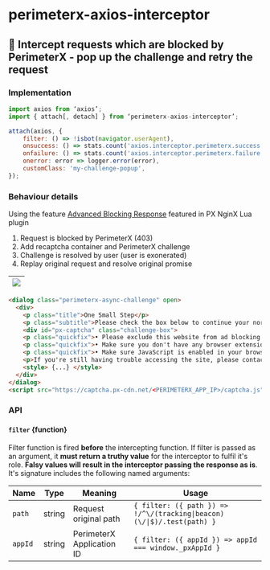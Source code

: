 # perimeterx-axios-interceptor

## 🧱 Intercept requests which are blocked by PerimeterX - pop up the challenge and retry the request

### Implementation
```js
import axios from ‘axios’;
import { attach[, detach] } from ‘perimeterx-axios-interceptor’;

attach(axios, {
    filter: () => !isbot(navigator.userAgent),
    onsuccess: () => stats.count('axios.interceptor.perimeterx.success', 1),
    onfailure: () => stats.count('axios.interceptor.perimeterx.failure', 1),
    onerror: error => logger.error(error),
    customClass: 'my-challenge-popup',
});
```

### Behaviour details
Using the feature [Advanced Blocking Response](https://github.com/PerimeterX/perimeterx-nginx-plugin#-advanced-blocking-response) featured in PX NginX Lua plugin

1. Request is blocked by PerimeterX (403)
1. Add recaptcha container and PerimeterX challenge
1. Challenge is resolved by user (user is exonerated)
1. Replay original request and resolve original promise

| ![](https://user-images.githubusercontent.com/516342/76226762-fd873f80-6226-11ea-83df-2dfbb51b1757.png)
| -

```html
<dialog class="perimeterx-async-challenge" open>
  <div>
    <p class="title">One Small Step</p>
    <p class="subtitle">Please check the box below to continue your normal visit</p>
    <div id="px-captcha" class="challenge-box">
    <p class="quickfix">• Please exclude this website from ad blocking or ad filtering software.</p>
    <p class="quickfix">• Make sure you don't have any browser extensions tampering with request headers or user agent string.</p>
    <p class="quickfix">• Make sure JavaScript is enabled in your browser.</p>
    <p>If you're still having trouble accessing the site, please contact customer support.</p>
    <style> {...} </style>
  </div>
</dialog>
<script src="https://captcha.px-cdn.net/<PERIMETERX_APP_IP>/captcha.js"></script>
```

### API
#### `filter` {function}
Filter function is fired **before** the intercepting function. If filter is passed as an argument, it **must return a truthy value** for the interceptor to fulfil it's role. **Falsy values will result in the interceptor passing the response as is**.
It's signature includes the following named arguments:

| Name | Type | Meaning | Usage
| - | - | - | -
| `path` | string | Request original path | `{ filter: ({ path }) => !/^\/(tracking\|beacon)(\/\|$)/.test(path) }`
| `appId` | string | PerimeterX Application ID | `{ filter: ({ appId }) => appId === window._pxAppId }`
